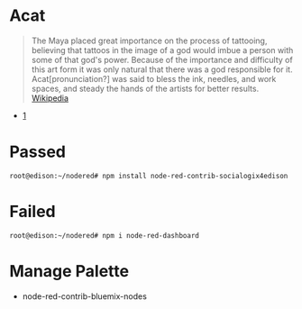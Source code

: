 # Acat

> The Maya placed great importance on the process of tattooing, believing that tattoos in the image of a god would imbue a person with some of that god's power. Because of the importance and difficulty of this art form it was only natural that there was a god responsible for it. Acat[pronunciation?] was said to bless the ink, needles, and work spaces, and steady the hands of the artists for better results. [Wikipedia](https://en.wikipedia.org/wiki/Acat_(deity))

- [1](http://www.diyprojects.io/node-red-install-uninstall-easely-modules-palette-manager/)

# Passed

```
root@edison:~/nodered# npm install node-red-contrib-socialogix4edison
```

# Failed

```
root@edison:~/nodered# npm i node-red-dashboard
```

# Manage Palette

- node-red-contrib-bluemix-nodes